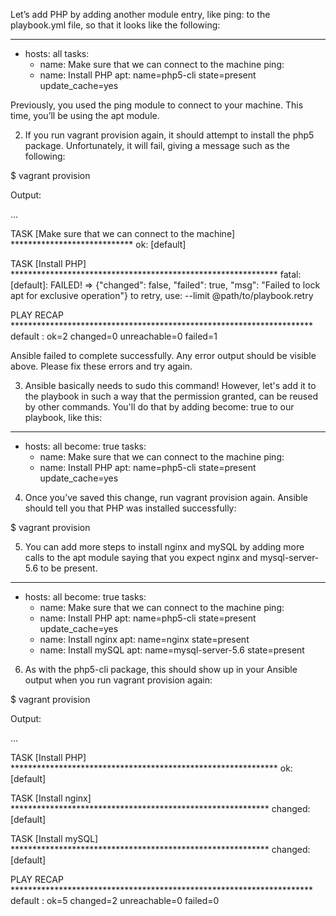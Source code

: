 Let’s add PHP by adding another module entry, like ping: to the playbook.yml file, so that it looks like the following:

---
- hosts: all
  tasks:
    - name: Make sure that we can connect to the machine
      ping:
    - name: Install PHP
      apt: name=php5-cli state=present update_cache=yes

Previously, you used the ping module to connect to your machine. This time, you’ll be using the apt module.

2. If you run vagrant provision again, it should attempt to install the php5 package. Unfortunately, it will fail, giving a message such as the following:

$ vagrant provision

Output:

...

TASK [Make sure that we can connect to the machine] ****************************
ok: [default]

TASK [Install PHP] *************************************************************
fatal: [default]: FAILED! => {"changed": false, "failed": true, "msg": "Failed to lock apt for exclusive operation"}
	to retry, use: --limit @path/to/playbook.retry

PLAY RECAP *********************************************************************
default                    : ok=2    changed=0    unreachable=0    failed=1   

Ansible failed to complete successfully. Any error output should be
visible above. Please fix these errors and try again.

3. Ansible basically needs to sudo this command! However, let's add it to the playbook in such a way that the permission granted, can be reused by other commands. You'll do that by adding become: true to our playbook, like this:

---
- hosts: all
  become: true
  tasks:
    - name: Make sure that we can connect to the machine
      ping:
    - name: Install PHP
      apt: name=php5-cli state=present update_cache=yes

4. Once you’ve saved this change, run vagrant provision again. Ansible should tell you that PHP was installed successfully:

$ vagrant provision

5. You can add more steps to install nginx and mySQL by adding more calls to the apt module saying that you expect nginx and mysql-server-5.6 to be present.

---
- hosts: all
  become: true
  tasks:
    - name: Make sure that we can connect to the machine
      ping:
    - name: Install PHP
      apt: name=php5-cli state=present update_cache=yes
    - name: Install nginx
      apt: name=nginx state=present
    - name: Install mySQL
      apt: name=mysql-server-5.6 state=present

6. As with the php5-cli package, this should show up in your Ansible output when you run vagrant provision again:

$ vagrant provision

Output:

...

TASK [Install PHP] *************************************************************
ok: [default]

TASK [Install nginx] ***********************************************************
changed: [default]

TASK [Install mySQL] ***********************************************************
changed: [default]

PLAY RECAP *********************************************************************
default        : ok=5    changed=2    unreachable=0    failed=0

